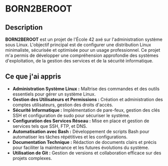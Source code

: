 # BORN2BEROOT

## Description

**BORN2BEROOT** est un projet de l'École 42 axé sur l'administration système sous Linux. L'objectif principal est de configurer une distribution Linux minimaliste, sécurisée et optimisée pour un usage professionnel. Ce projet m'a permis de développer une compréhension approfondie des systèmes d'exploitation, de la gestion des services et de la sécurité informatique.

## Ce que j'ai appris

- **Administration Système Linux :** Maîtrise des commandes et des outils essentiels pour gérer un système Linux.
- **Gestion des Utilisateurs et Permissions :** Création et administration des comptes utilisateurs, gestion des droits d'accès.
- **Sécurité Informatique :** Implémentation de pare-feux, gestion des clés SSH et configuration de sudo pour sécuriser le système.
- **Configuration des Services Réseau :** Mise en place et gestion de services tels que SSH, FTP, et DNS.
- **Automatisation avec Bash :** Développement de scripts Bash pour automatiser les tâches répétitives et les configurations.
- **Documentation Technique :** Rédaction de documents clairs et précis pour faciliter la maintenance et les futures évolutions du système.
- **Utilisation de Git :** Gestion de versions et collaboration efficace sur des projets complexes.
